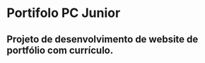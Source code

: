 # Portifolo PC Junior 

<p align="center">


## Projeto de desenvolvimento de website de portfólio com currículo.

<br />

